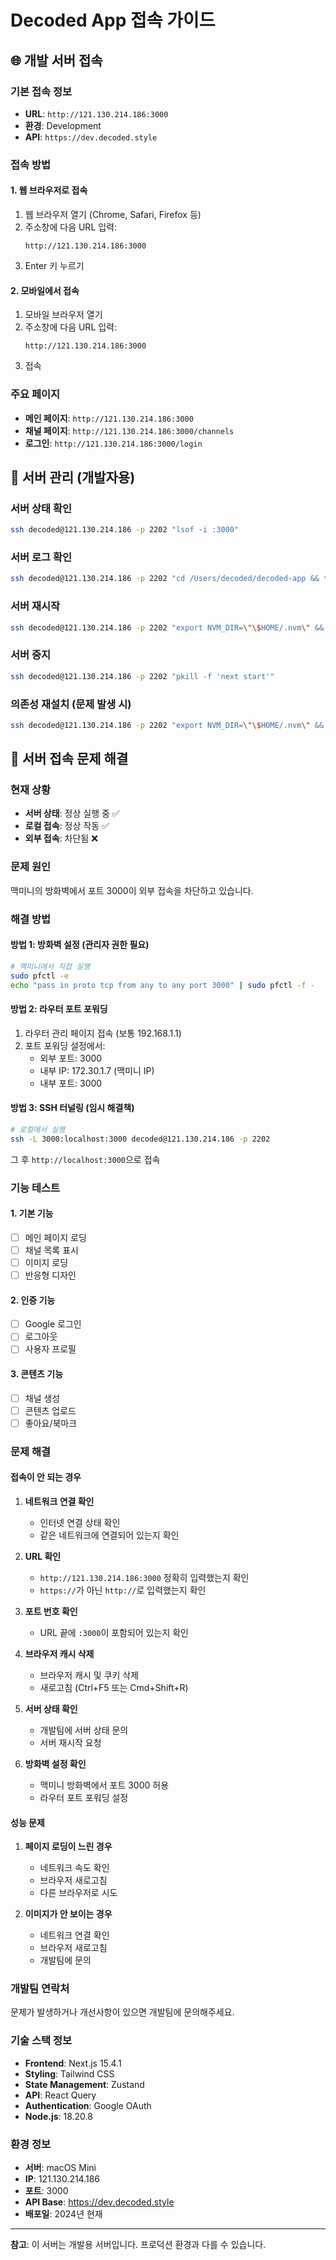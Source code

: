 # Decoded App 접속 가이드

## 🌐 개발 서버 접속

### 기본 접속 정보

- **URL**: `http://121.130.214.186:3000`
- **환경**: Development
- **API**: `https://dev.decoded.style`

### 접속 방법

#### 1. 웹 브라우저로 접속

1. 웹 브라우저 열기 (Chrome, Safari, Firefox 등)
2. 주소창에 다음 URL 입력:
   ```
   http://121.130.214.186:3000
   ```
3. Enter 키 누르기

#### 2. 모바일에서 접속

1. 모바일 브라우저 열기
2. 주소창에 다음 URL 입력:
   ```
   http://121.130.214.186:3000
   ```
3. 접속

### 주요 페이지

- **메인 페이지**: `http://121.130.214.186:3000`
- **채널 페이지**: `http://121.130.214.186:3000/channels`
- **로그인**: `http://121.130.214.186:3000/login`

## 🔧 서버 관리 (개발자용)

### 서버 상태 확인

```bash
ssh decoded@121.130.214.186 -p 2202 "lsof -i :3000"
```

### 서버 로그 확인

```bash
ssh decoded@121.130.214.186 -p 2202 "cd /Users/decoded/decoded-app && tail -f server.log"
```

### 서버 재시작

```bash
ssh decoded@121.130.214.186 -p 2202 "export NVM_DIR=\"\$HOME/.nvm\" && [ -s \"\$NVM_DIR/nvm.sh\" ] && \. \"\$NVM_DIR/nvm.sh\" && cd /Users/decoded/decoded-app && pkill -f 'next start' && nohup npx next start -p 3000 > server.log 2>&1 &"
```

### 서버 중지

```bash
ssh decoded@121.130.214.186 -p 2202 "pkill -f 'next start'"
```

### 의존성 재설치 (문제 발생 시)

```bash
ssh decoded@121.130.214.186 -p 2202 "export NVM_DIR=\"\$HOME/.nvm\" && [ -s \"\$NVM_DIR/nvm.sh\" ] && \. \"\$NVM_DIR/nvm.sh\" && cd /Users/decoded/decoded-app && rm -rf node_modules package-lock.json && npm install"
```

## 🚨 서버 접속 문제 해결

### 현재 상황

- **서버 상태**: 정상 실행 중 ✅
- **로컬 접속**: 정상 작동 ✅
- **외부 접속**: 차단됨 ❌

### 문제 원인

맥미니의 방화벽에서 포트 3000이 외부 접속을 차단하고 있습니다.

### 해결 방법

#### 방법 1: 방화벽 설정 (관리자 권한 필요)

```bash
# 맥미니에서 직접 실행
sudo pfctl -e
echo "pass in proto tcp from any to any port 3000" | sudo pfctl -f -
```

#### 방법 2: 라우터 포트 포워딩

1. 라우터 관리 페이지 접속 (보통 192.168.1.1)
2. 포트 포워딩 설정에서:
   - 외부 포트: 3000
   - 내부 IP: 172.30.1.7 (맥미니 IP)
   - 내부 포트: 3000

#### 방법 3: SSH 터널링 (임시 해결책)

```bash
# 로컬에서 실행
ssh -L 3000:localhost:3000 decoded@121.130.214.186 -p 2202
```

그 후 `http://localhost:3000`으로 접속

### 기능 테스트

#### 1. 기본 기능

- [ ] 메인 페이지 로딩
- [ ] 채널 목록 표시
- [ ] 이미지 로딩
- [ ] 반응형 디자인

#### 2. 인증 기능

- [ ] Google 로그인
- [ ] 로그아웃
- [ ] 사용자 프로필

#### 3. 콘텐츠 기능

- [ ] 채널 생성
- [ ] 콘텐츠 업로드
- [ ] 좋아요/북마크

### 문제 해결

#### 접속이 안 되는 경우

1. **네트워크 연결 확인**

   - 인터넷 연결 상태 확인
   - 같은 네트워크에 연결되어 있는지 확인

2. **URL 확인**

   - `http://121.130.214.186:3000` 정확히 입력했는지 확인
   - `https://`가 아닌 `http://`로 입력했는지 확인

3. **포트 번호 확인**

   - URL 끝에 `:3000`이 포함되어 있는지 확인

4. **브라우저 캐시 삭제**

   - 브라우저 캐시 및 쿠키 삭제
   - 새로고침 (Ctrl+F5 또는 Cmd+Shift+R)

5. **서버 상태 확인**

   - 개발팀에 서버 상태 문의
   - 서버 재시작 요청

6. **방화벽 설정 확인**

   - 맥미니 방화벽에서 포트 3000 허용
   - 라우터 포트 포워딩 설정

#### 성능 문제

1. **페이지 로딩이 느린 경우**

   - 네트워크 속도 확인
   - 브라우저 새로고침
   - 다른 브라우저로 시도

2. **이미지가 안 보이는 경우**

   - 네트워크 연결 확인
   - 브라우저 새로고침
   - 개발팀에 문의

### 개발팀 연락처

문제가 발생하거나 개선사항이 있으면 개발팀에 문의해주세요.

### 기술 스택 정보

- **Frontend**: Next.js 15.4.1
- **Styling**: Tailwind CSS
- **State Management**: Zustand
- **API**: React Query
- **Authentication**: Google OAuth
- **Node.js**: 18.20.8

### 환경 정보

- **서버**: macOS Mini
- **IP**: 121.130.214.186
- **포트**: 3000
- **API Base**: https://dev.decoded.style
- **배포일**: 2024년 현재

---

**참고**: 이 서버는 개발용 서버입니다. 프로덕션 환경과 다를 수 있습니다.
